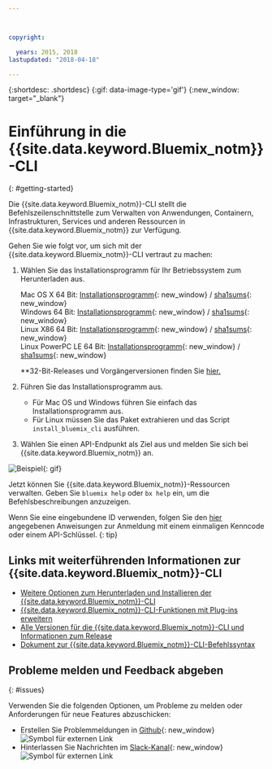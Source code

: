 ```yaml
---



copyright:

  years: 2015, 2018
lastupdated: "2018-04-18"

---
```



{:shortdesc: .shortdesc}
{:gif: data-image-type='gif'}
{:new_window: target="_blank"}



# Einführung in die {{site.data.keyword.Bluemix_notm}}-CLI
{: #getting-started}

Die {{site.data.keyword.Bluemix_notm}}-CLI stellt die Befehlszeilenschnittstelle zum Verwalten von Anwendungen, Containern, Infrastrukturen, Services und anderen Ressourcen in {{site.data.keyword.Bluemix_notm}} zur Verfügung. 

Gehen Sie wie folgt vor, um sich mit der {{site.data.keyword.Bluemix_notm}}-CLI vertraut zu machen:

1. Wählen Sie das Installationsprogramm für Ihr Betriebssystem zum Herunterladen aus.
   
   Mac OS X 64 Bit: [Installationsprogramm](https://clis.ng.bluemix.net/download/bluemix-cli/latest/osx){: new_window} / [sha1sums](https://clis.ng.bluemix.net/download/bluemix-cli/latest/osx/checksum){: new_window} <br>
   Windows 64 Bit: [Installationsprogramm](https://clis.ng.bluemix.net/download/bluemix-cli/latest/win64){: new_window} / [sha1sums](https://clis.ng.bluemix.net/download/bluemix-cli/latest/win64/checksum){: new_window} <br>
   Linux X86 64 Bit: [Installationsprogramm](https://clis.ng.bluemix.net/download/bluemix-cli/latest/linux64){: new_window} / [sha1sums](https://clis.ng.bluemix.net/download/bluemix-cli/latest/linux64/checksum){: new_window} <br>
   Linux PowerPC LE 64 Bit: [Installationsprogramm](https://clis.ng.bluemix.net/download/bluemix-cli/latest/ppc64le){: new_window} / [sha1sums](https://clis.ng.bluemix.net/download/bluemix-cli/latest/ppc64le/checksum){: new_window} <br>
  
   **32-Bit-Releases und Vorgängerversionen finden Sie [hier.](all_versions.html)

1. Führen Sie das Installationsprogramm aus.
   * Für Mac OS und Windows führen Sie einfach das Installationsprogramm aus.
   * Für Linux müssen Sie das Paket extrahieren und das Script `install_bluemix_cli` ausführen.

1. Wählen Sie einen API-Endpunkt als Ziel aus und melden Sie sich bei {{site.data.keyword.Bluemix_notm}} an.

  ![Beispiel](example.gif){: gif}

Jetzt können Sie {{site.data.keyword.Bluemix_notm}}-Ressourcen verwalten. Geben Sie `bluemix help` oder `bx help` ein, um die Befehlsbeschreibungen anzuzeigen. 

Wenn Sie eine eingebundene ID verwenden, folgen Sie den [hier](https://console.bluemix.net/docs/iam/login_fedid.html#federated_id) angegebenen Anweisungen zur Anmeldung mit einem einmaligen Kenncode oder einem API-Schlüssel. {: tip}

## Links mit weiterführenden Informationen zur {{site.data.keyword.Bluemix_notm}}-CLI

* [Weitere Optionen zum Herunterladen und Installieren der {{site.data.keyword.Bluemix_notm}}-CLI](download_cli.html)
* [{{site.data.keyword.Bluemix_notm}}-CLI-Funktionen mit Plug-ins erweitern](extend_cli.html)
* [Alle Versionen für die {{site.data.keyword.Bluemix_notm}}-CLI und Informationen zum Release](all_versions.html)
* [Dokument zur {{site.data.keyword.Bluemix_notm}}-CLI-Befehlssyntax](bx_cli.html)


## Probleme melden und Feedback abgeben
{: #issues}

Verwenden Sie die folgenden Optionen, um Probleme zu melden oder Anforderungen für neue Features abzuschicken:
 * Erstellen Sie Problemmeldungen in [Github](https://github.com/IBM-Bluemix/bluemix-cli-release/issues){: new_window} ![Symbol für externen Link](../../../icons/launch-glyph.svg)
 * Hinterlassen Sie Nachrichten im [Slack-Kanal](https://dwopen.slack.com/messages/bluemix-cli/){: new_window} ![Symbol für externen Link](../../../icons/launch-glyph.svg)

